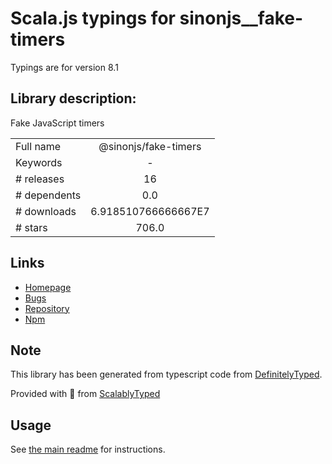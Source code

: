 
# Scala.js typings for sinonjs__fake-timers

Typings are for version 8.1

## Library description:
Fake JavaScript timers

|                    |                 |
| ------------------ | :-------------: |
| Full name          | @sinonjs/fake-timers |
| Keywords           | - |
| # releases         | 16 |
| # dependents       | 0.0 |
| # downloads        | 6.918510766666667E7 |
| # stars            | 706.0 |

## Links
- [Homepage](https://github.com/sinonjs/fake-timers)
- [Bugs](https://github.com/sinonjs/fake-timers/issues)
- [Repository](https://github.com/sinonjs/fake-timers)
- [Npm](https://www.npmjs.com/package/%40sinonjs%2Ffake-timers)
    


## Note
This library has been generated from typescript code from [DefinitelyTyped](https://definitelytyped.org).

Provided with :purple_heart: from [ScalablyTyped](https://github.com/oyvindberg/ScalablyTyped)

## Usage
See [the main readme](../../readme.md) for instructions.


